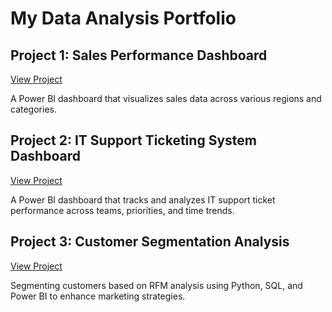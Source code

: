 # My Data Analysis Portfolio

## Project 1: Sales Performance Dashboard
[View Project](https://github.com/Abdullah2796/Sales_Performance_Dashboard.pbix)

A Power BI dashboard that visualizes sales data across various regions and categories.


## Project 2: IT Support Ticketing System Dashboard
[View Project](https://github.com/Abdullah2796/IT-Support-Ticketing-System-Dashboard)

A Power BI dashboard that tracks and analyzes IT support ticket performance across teams, priorities, and time trends.


## Project 3: Customer Segmentation Analysis
[View Project](https://github.com/Abdullah2796/customer-segmentation-analysis)

Segmenting customers based on RFM analysis using Python, SQL, and Power BI to enhance marketing strategies.
